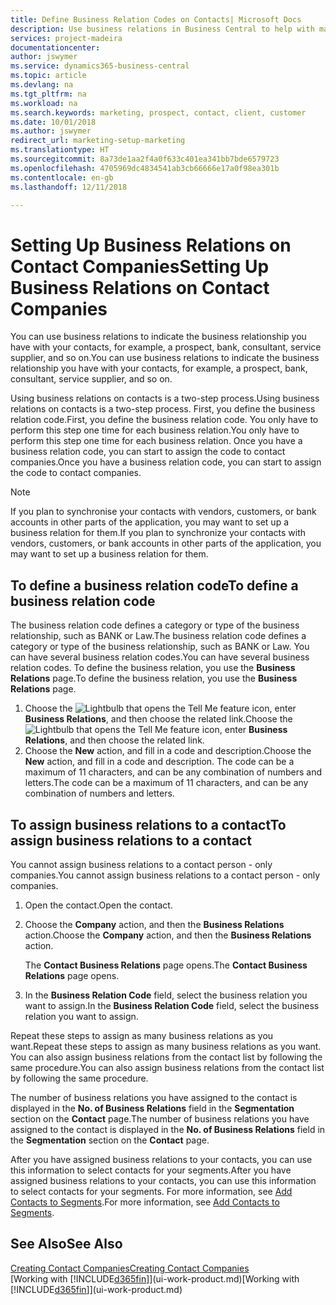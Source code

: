 ```yaml
---
title: Define Business Relation Codes on Contacts| Microsoft Docs
description: Use business relations in Business Central to help with marketing and to indicate the business relationship you have with your  prospects, clients, and customers, for example, a bank or service supplier.
services: project-madeira
documentationcenter: 
author: jswymer
ms.service: dynamics365-business-central
ms.topic: article
ms.devlang: na
ms.tgt_pltfrm: na
ms.workload: na
ms.search.keywords: marketing, prospect, contact, client, customer
ms.date: 10/01/2018
ms.author: jswymer
redirect_url: marketing-setup-marketing
ms.translationtype: HT
ms.sourcegitcommit: 8a73de1aa2f4a0f633c401ea341bb7bde6579723
ms.openlocfilehash: 4705969dc4834541ab3cb66666e17a0f98ea301b
ms.contentlocale: en-gb
ms.lasthandoff: 12/11/2018

---
```

# <a name="setting-up-business-relations-on-contact-companies"></a><span data-ttu-id="a310b-103">Setting Up Business Relations on Contact Companies</span><span class="sxs-lookup"><span data-stu-id="a310b-103">Setting Up Business Relations on Contact Companies</span></span>
<span data-ttu-id="a310b-104">You can use business relations to indicate the business relationship you have with your contacts, for example, a prospect, bank, consultant, service supplier, and so on.</span><span class="sxs-lookup"><span data-stu-id="a310b-104">You can use business relations to indicate the business relationship you have with your contacts, for example, a prospect, bank, consultant, service supplier, and so on.</span></span>

<span data-ttu-id="a310b-105">Using business relations on contacts is a two-step process.</span><span class="sxs-lookup"><span data-stu-id="a310b-105">Using business relations on contacts is a two-step process.</span></span> <span data-ttu-id="a310b-106">First, you define the business relation code.</span><span class="sxs-lookup"><span data-stu-id="a310b-106">First, you define the business relation code.</span></span> <span data-ttu-id="a310b-107">You only have to perform this step one time for each business relation.</span><span class="sxs-lookup"><span data-stu-id="a310b-107">You only have to perform this step one time for each business relation.</span></span> <span data-ttu-id="a310b-108">Once you have a business relation code, you can start to assign the code to contact companies.</span><span class="sxs-lookup"><span data-stu-id="a310b-108">Once you have a business relation code, you can start to assign the code to contact companies.</span></span>

> [!NOTE]  
>   <span data-ttu-id="a310b-109">If you plan to synchronise your contacts with vendors, customers, or bank accounts in other parts of the application, you may want to set up a business relation for them.</span><span class="sxs-lookup"><span data-stu-id="a310b-109">If you plan to synchronize your contacts with vendors, customers, or bank accounts in other parts of the application, you may want to set up a business relation for them.</span></span>

## <a name="to-define-a-business-relation-code"></a><span data-ttu-id="a310b-110">To define a business relation code</span><span class="sxs-lookup"><span data-stu-id="a310b-110">To define a business relation code</span></span>
<span data-ttu-id="a310b-111">The business relation code defines a category or type of the business relationship, such as BANK or Law.</span><span class="sxs-lookup"><span data-stu-id="a310b-111">The business relation code defines a category or type of the business relationship, such as BANK or Law.</span></span> <span data-ttu-id="a310b-112">You can have several business relation codes.</span><span class="sxs-lookup"><span data-stu-id="a310b-112">You can have several business relation codes.</span></span> <span data-ttu-id="a310b-113">To define the business relation, you use the **Business Relations** page.</span><span class="sxs-lookup"><span data-stu-id="a310b-113">To define the business relation, you use the **Business Relations** page.</span></span>

1. <span data-ttu-id="a310b-114">Choose the ![Lightbulb that opens the Tell Me feature](media/ui-search/search_small.png "Tell me what you want to do") icon, enter **Business Relations**, and then choose the related link.</span><span class="sxs-lookup"><span data-stu-id="a310b-114">Choose the ![Lightbulb that opens the Tell Me feature](media/ui-search/search_small.png "Tell me what you want to do") icon, enter **Business Relations**, and then choose the related link.</span></span>
2. <span data-ttu-id="a310b-115">Choose the **New** action, and fill in a code and description.</span><span class="sxs-lookup"><span data-stu-id="a310b-115">Choose the **New** action, and fill in a code and description.</span></span> <span data-ttu-id="a310b-116">The code can be a maximum of 11 characters, and can be any combination of numbers and letters.</span><span class="sxs-lookup"><span data-stu-id="a310b-116">The code can be a maximum of 11 characters, and can be any combination of numbers and letters.</span></span>

## <a name="AssignBusRelContact"></a> <span data-ttu-id="a310b-117">To assign business relations to a contact</span><span class="sxs-lookup"><span data-stu-id="a310b-117">To assign business relations to a contact</span></span>
<span data-ttu-id="a310b-118">You cannot assign business relations to a contact person - only companies.</span><span class="sxs-lookup"><span data-stu-id="a310b-118">You cannot assign business relations to a contact person - only companies.</span></span>

1. <span data-ttu-id="a310b-119">Open the contact.</span><span class="sxs-lookup"><span data-stu-id="a310b-119">Open the contact.</span></span>
2. <span data-ttu-id="a310b-120">Choose the **Company** action, and then the **Business Relations** action.</span><span class="sxs-lookup"><span data-stu-id="a310b-120">Choose the **Company** action, and then the **Business Relations** action.</span></span>

    <span data-ttu-id="a310b-121">The **Contact Business Relations** page opens.</span><span class="sxs-lookup"><span data-stu-id="a310b-121">The **Contact Business Relations** page opens.</span></span>
3. <span data-ttu-id="a310b-122">In the **Business Relation Code** field, select the business relation you want to assign.</span><span class="sxs-lookup"><span data-stu-id="a310b-122">In the **Business Relation Code** field, select the business relation you want to assign.</span></span>

<span data-ttu-id="a310b-123">Repeat these steps to assign as many business relations as you want.</span><span class="sxs-lookup"><span data-stu-id="a310b-123">Repeat these steps to assign as many business relations as you want.</span></span> <span data-ttu-id="a310b-124">You can also assign business relations from the contact list by following the same procedure.</span><span class="sxs-lookup"><span data-stu-id="a310b-124">You can also assign business relations from the contact list by following the same procedure.</span></span>

<span data-ttu-id="a310b-125">The number of business relations you have assigned to the contact is displayed in the **No. of Business Relations** field in the **Segmentation** section on the **Contact** page.</span><span class="sxs-lookup"><span data-stu-id="a310b-125">The number of business relations you have assigned to the contact is displayed in the **No. of Business Relations** field in the **Segmentation** section on the **Contact** page.</span></span>

<span data-ttu-id="a310b-126">After you have assigned business relations to your contacts, you can use this information to select contacts for your segments.</span><span class="sxs-lookup"><span data-stu-id="a310b-126">After you have assigned business relations to your contacts, you can use this information to select contacts for your segments.</span></span> <span data-ttu-id="a310b-127">For more information, see [Add Contacts to Segments](marketing-add-contact-segment.md).</span><span class="sxs-lookup"><span data-stu-id="a310b-127">For more information, see [Add Contacts to Segments](marketing-add-contact-segment.md).</span></span>

## <a name="see-also"></a><span data-ttu-id="a310b-128">See Also</span><span class="sxs-lookup"><span data-stu-id="a310b-128">See Also</span></span>
[<span data-ttu-id="a310b-129">Creating Contact Companies</span><span class="sxs-lookup"><span data-stu-id="a310b-129">Creating Contact Companies</span></span>](marketing-create-contact-companies.md)  
<span data-ttu-id="a310b-130">[Working with [!INCLUDE[d365fin](includes/d365fin_md.md)]](ui-work-product.md)</span><span class="sxs-lookup"><span data-stu-id="a310b-130">[Working with [!INCLUDE[d365fin](includes/d365fin_md.md)]](ui-work-product.md)</span></span>

